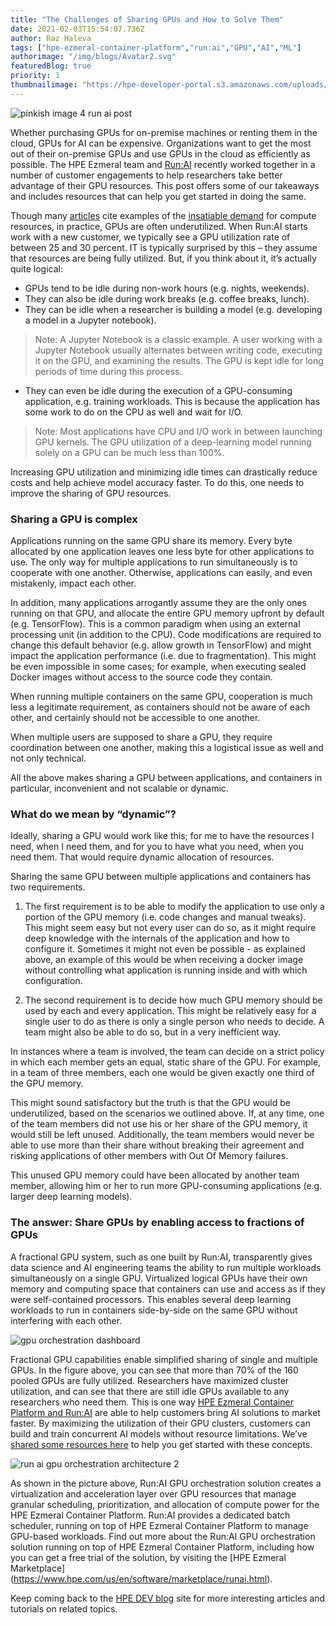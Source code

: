 ```yaml
---
title: "The Challenges of Sharing GPUs and How to Solve Them"
date: 2021-02-03T15:54:07.736Z
author: Raz Haleva 
tags: ["hpe-ezmeral-container-platform","run:ai","GPU","AI","ML"]
authorimage: "/img/blogs/Avatar2.svg"
featuredBlog: true
priority: 1
thumbnailimage: "https://hpe-developer-portal.s3.amazonaws.com/uploads/media/2020/12/pinkish-image-4-run-ai-post-1612367610553.JPG"
---
```

![pinkish image 4 run ai post](https://hpe-developer-portal.s3.amazonaws.com/uploads/media/2020/12/pinkish-image-4-run-ai-post-1612367610553.JPG)

Whether purchasing GPUs for on-premise machines or renting them in the cloud, GPUs for AI can be expensive. Organizations want to get the most out of their on-premise GPUs and use GPUs in the cloud as efficiently as possible. The HPE Ezmeral team and [Run:AI](http://www.run.ai/) recently worked together in a number of customer engagements to help researchers take better advantage of their GPU resources. This post offers some of our takeaways and includes resources that can help you get started in doing the same. 

Though many [articles](https://www.zdnet.com/article/facebooks-latest-giant-language-ai-hits-computing-wall-at-500-nvidia-gpus/) cite examples of the [insatiable demand](https://syncedreview.com/2018/05/17/ai-doubling-its-compute-every-3-5-months/) for compute resources, in practice, GPUs are often underutilized. When Run:AI starts work with a new customer, we typically see a GPU utilization rate of between 25 and 30 percent. IT is typically surprised by this – they assume that resources are being fully utilized. But, if you think about it, it’s actually quite logical:
* GPUs tend to be idle during non-work hours (e.g. nights, weekends).
* They can also be idle during work breaks (e.g. coffee breaks, lunch).
* They can be idle when a researcher is building a model (e.g. developing a model in a Jupyter notebook).
>Note: A Jupyter Notebook is a classic example. A user working with a Jupyter Notebook usually alternates between writing code, executing it on the GPU, and examining the results. The GPU is kept idle for long periods of time during this process.
* They can even be idle during the execution of a GPU-consuming application, e.g. training workloads. This is because the application has some work to do on the CPU as well and wait for I/O.
>Note: Most applications have CPU and I/O work in between launching GPU kernels. The GPU utilization of a deep-learning model running solely on a GPU can be much less than 100%.

Increasing GPU utilization and minimizing idle times can drastically reduce costs and help achieve model accuracy faster. To do this, one needs to improve the sharing of GPU resources. 

### Sharing a GPU is complex
Applications running on the same GPU share its memory. Every byte allocated by one application leaves one less byte for other applications to use. The only way for multiple applications to run simultaneously is to cooperate with one another. Otherwise, applications can easily, and even mistakenly, impact each other.

In addition, many applications arrogantly assume they are the only ones running on that GPU, and allocate the entire GPU memory upfront by default (e.g. TensorFlow). This is a common paradigm when using an external processing unit (in addition to the CPU). Code modifications are required to change this default behavior (e.g. allow growth in TensorFlow) and might impact the application performance (i.e. due to fragmentation). This might be even impossible in some cases; for example, when executing sealed Docker images without access to the source code they contain.

When running multiple containers on the same GPU, cooperation is much less a legitimate requirement, as containers should not be aware of each other, and certainly should not be accessible to one another.

When multiple users are supposed to share a GPU, they require coordination between one another, making this a logistical issue as well and not only technical.

All the above makes sharing a GPU between applications, and containers in particular, inconvenient and not scalable or dynamic.

### What do we mean by “dynamic”?
Ideally, sharing a GPU would work like this; for me to have the resources I need, when I need them, and for you to have what you need, when you need them. That would require dynamic allocation of resources. 

Sharing the same GPU between multiple applications and containers has two requirements.

1. The first requirement is to be able to modify the application to use only a portion of the GPU memory (i.e. code changes and manual tweaks). This might seem easy but not every user can do so, as it might require deep knowledge with the internals of the application and how to configure it. Sometimes it might not even be possible - as explained above, an example of this would be when receiving a docker image without controlling what application is running inside and with which configuration.

2. The second requirement is to decide how much GPU memory should be used by each and every application. This might be relatively easy for a single user to do as there is only a single person who needs to decide. A team might also be able to do so, but in a very inefficient way.

In instances where a team is involved, the team can decide on a strict policy in which each member gets an equal, static share of the GPU. For example, in a team of three members, each one would be given exactly one third of the GPU memory.

This might sound satisfactory but the truth is that the GPU would be underutilized, based on the scenarios we outlined above. If, at any time, one of the team members did not use his or her share of the GPU memory, it would still be left unused. Additionally, the team members would never be able to use more than their share without breaking their agreement and risking applications of other members with Out Of Memory failures.

This unused GPU memory could have been allocated by another team member, allowing him or her to run more GPU-consuming applications (e.g. larger deep learning models).

### The answer: Share GPUs by enabling access to fractions of GPUs

A fractional GPU system, such as one built by Run:AI, transparently gives data science and AI engineering teams the ability to run multiple workloads simultaneously on a single GPU. Virtualized logical GPUs have their own memory and computing space that containers can use and access as if they were self-contained processors. This enables several deep learning workloads to run in containers side-by-side on the same GPU without interfering with each other. 




![gpu orchestration dashboard](https://hpe-developer-portal.s3.amazonaws.com/uploads/media/2020/12/gpu-orchestration-dashboard-1612369520951.png)

Fractional GPU capabilities enable simplified sharing of single and multiple GPUs. In the figure above, you can see that more than 70% of the 160 pooled GPUs are fully utilized. Researchers have maximized cluster utilization, and can see that there are still idle GPUs available to any researchers who need them. This is one way [HPE Ezmeral Container Platform and Run:AI](https://www.hpe.com/us/en/software/marketplace/runai.html) are able to help customers bring AI solutions to market faster. By maximizing the utilization of their GPU clusters, customers can build and train concurrent AI models without resource limitations. We’ve [shared some resources here](https://docs.run.ai/Researcher/Walkthroughs/walkthrough-fractions/) to help you get started with these concepts.

![run ai gpu orchestration architecture 2](https://hpe-developer-portal.s3.amazonaws.com/uploads/media/2020/12/run-ai-gpu-orchestration-architecture-2-1612435001011.jpg)

As shown in the picture above, Run:AI GPU orchestration solution creates a virtualization and acceleration layer over GPU resources that manage granular scheduling, prioritization, and allocation of compute power for the HPE Ezmeral Container Platform. Run:AI provides a dedicated batch scheduler, running on top of HPE Ezmeral Container Platform to manage GPU-based workloads. Find out more about the Run:AI GPU orchestration solution running on top of HPE Ezmeral Container Platform, including how you can get a free trial of the solution, by visiting the [HPE Ezmeral Marketplace] (https://www.hpe.com/us/en/software/marketplace/runai.html).

Keep coming back to the [HPE DEV blog](https://developer.hpe.com/blog) site for more interesting articles and tutorials on related topics.
